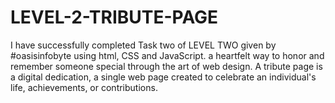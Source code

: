 # LEVEL-2-TRIBUTE-PAGE
I have successfully completed Task two of LEVEL TWO given by #oasisinfobyte using html, CSS and JavaScript. a heartfelt way to honor and remember someone special through the art of web design. A tribute page is a digital dedication, a single web page created to celebrate an individual's life, achievements, or contributions.

